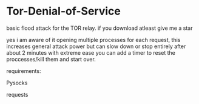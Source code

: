 # Tor-Denial-of-Service
basic flood attack for the TOR relay. if you download atleast give me a star

yes i am aware of it opening multiple processes for each request, this increases general attack power but can slow down or stop entirely after about 2 minutes
with extreme ease you can add a timer to reset the proccesses/kill them and start over.

requirements:

Pysocks

requests
